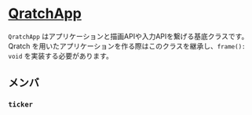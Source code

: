 # [QratchApp](https://github.com/qratch/qratch/blob/master/src/Qratch/QratchApp.ts)

`QratchApp` はアプリケーションと描画APIや入力APIを繋げる基底クラスです。Qratch を用いたアプリケーションを作る際はこのクラスを継承し、`frame(): void` を実装する必要があります。

## メンバ

### `ticker`
